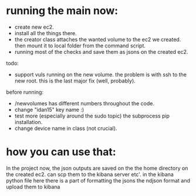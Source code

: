 # running the main now:
- create new ec2.
- install all the things there.
- the creator class attaches the wanted volume to the ec2 we created. then mount it to local folder from the command script.
- running most of the checks and save them as jsons on the created ec2.

todo:
- support vuls running on the new volume. the problem is with ssh to the new root. this is the last major fix (well, probably).

before running:
-  /newvolumes has different numbers throughout the code.
-  change "idan15" key name :)
-  test more (especially around the sudo topic) the subprocess pip installation.
-  change device name in class (not crucial).
# how you can use that:
In the project now, the json outputs are saved on the the home directory on the created ec2. can scp them to the kibana server etc'. in the kibana python file here there is a part of formatting the jsons the ndjson format and upload them to kibana
